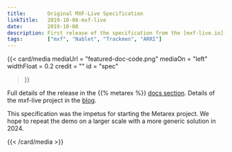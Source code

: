 ```yaml
---
title:       Original MXF-Live Specification
linkTitle:   2019-10-08-mxf-live
date:        2019-10-08
description: First release of the specification from the [mxf-live.io](https://mxf-live.io) project.
tags:        ["mxf", "Nablet", "Trackmen", "ARRI"]
---
```


{{< card/media
      mediaUrl =  "featured-doc-code.png"
      mediaOn  =  "left"
      widthFloat = 0.2
      credit   =  ""
      id       =  "spec"
 >}}

Full details of the release in the {{% metarex %}} [docs section]. Details of the
mxf-live project in the [blog].

This specification was the impetus for starting the Metarex project. We hope to
repeat the demo on a larger scale with a more generic solution in 2024.

[blog]:         /blog/2019/07/20/mxf-live-at-arri-international-broadcast-day-2019/
[docs section]: /specifications/mxf-live-2019/

{{< /card/media >}}
